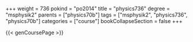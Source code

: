 +++
weight = 736
pokind = "po2014"
title = "physics736"
degree = "msphysik2"
parents = ["physics70b"]
tags = ["msphysik2", "physics736", "physics70b"]
categories = ["course"]
bookCollapseSection = false
+++

{{< genCoursePage >}}
